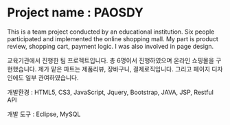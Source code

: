 # Project name : PAOSDY

This is a team project conducted by an educational institution. Six people participated and implemented the online shopping mall.
My part is product review, shopping cart, payment logic. I was also involved in page design.

교육기관에서 진행한 팀 프로젝트입니다. 총 6명이서 진행하였으며 온라인 쇼핑몰을 구현했습니다.
제가 맡은 파트는 제품리뷰, 장바구니, 결제로직입니다. 그리고 페이지 디자인에도 일부 관여하였습니다.

개발환경 : HTML5, CS3, JavaScript, Jquery, Bootstrap, JAVA, JSP, Restful API

개발 도구 : Eclipse, MySQL



